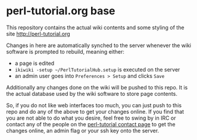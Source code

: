 perl-tutorial.org base
======================

This repository contains the actual wiki contents and some styling of the site
http://perl-tutorial.org

Changes in here are automatically synched to the server whenever the wiki
software is prompted to rebuild, meaning either:

- a page is edited
- `ikiwiki -setup ~/PerlTutorialHub.setup` is executed on the server
- an admin user goes into `Preferences > Setup` and clicks `Save`

Additionally any changes done on the wiki will be pushed to this repo. It is
the actual database used by the wiki software to store page contents.

So, if you do not like web interfaces too much, you can just push to this repo
and do any of the above to get your changes online. If you find that you are not
able to do what you desire, feel free to swing by in IRC or contact any of the
people on the [perl-tutorial contact page](http://perl-tutorial.org/contact/) to
get the changes online, an admin flag or your ssh key onto the server.
